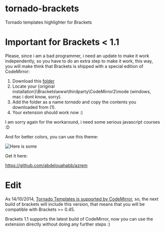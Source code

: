 tornado-brackets
================

Tornado templates highlighter for Brackets

Important for Brackets < 1.1
================
Please, since i am a bad programmer, i need an update to make it work independently, so you have to do an extra step to make it work, this way, you will make think that Brackets is shipped with a special edition of CodeMirror:

 1. Download this [folder][1]
 2. Locate your {original installation}\Brackets\www\thirdparty\CodeMirror2\mode (windows, mac i dont know, sorry).
 3. Add the folder as a name *tornado* and copy the contents you downloaded from (1).
 4. Your extension should work now :)

I am sorry again for the workaround, i need some serious javascript courses :D

And for better colors, you can use this theme:

![Here is some](https://cloud.githubusercontent.com/assets/2527234/4639059/5a77a800-5405-11e4-9c58-703441d977ea.jpg)

Get it here:

https://github.com/abdelouahabb/azrem

Edit
================
As 14/10/2014, [Tornado Templates is supported by CodeMirror][2], so, the next build of brackets will include this version, that means that you will be compatible with Brackets >= 0.45.

Brackets 1.1 supports the latest build of CodeMirror, now you can use the extension directly without doing any further steps :)

[1]: https://github.com/abdelouahabb/CodeMirror/tree/master/mode/tornado
[2]: https://github.com/codemirror/CodeMirror/tree/master/mode/tornado
